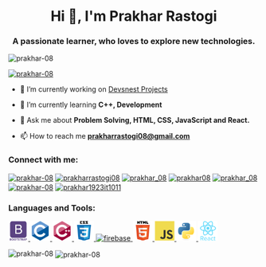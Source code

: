<h1 align="center">Hi 👋, I'm Prakhar Rastogi</h1>
<h3 align="center">A passionate learner, who loves to explore new technologies.</h3>

<p align="left"> <img src="https://komarev.com/ghpvc/?username=prakhar-08&label=Profile%20views&color=0e75b6&style=flat" alt="prakhar-08" /> </p>

<p align="left"> <a href="https://github.com/ryo-ma/github-profile-trophy"><img src="https://github-profile-trophy.vercel.app/?username=prakhar-08" alt="prakhar-08" /></a> </p>

- 🔭 I’m currently working on [Devsnest Projects](https://github.com/Prakhar-08/Devsnest)

- 🌱 I’m currently learning **C++, Development**

- 💬 Ask me about **Problem Solving, HTML, CSS, JavaScript and React.**

- 📫 How to reach me **prakharrastogi08@gmail.com**

<h3 align="left">Connect with me:</h3>
<p align="left">
<a href="https://linkedin.com/in/prakhar-08" target="blank"><img align="center" src="https://raw.githubusercontent.com/rahuldkjain/github-profile-readme-generator/master/src/images/icons/Social/linked-in-alt.svg" alt="prakhar-08" height="30" width="40" /></a>
<a href="https://codesandbox.com/prakharrastogi08" target="blank"><img align="center" src="https://cdn.jsdelivr.net/npm/simple-icons@3.0.1/icons/codesandbox.svg" alt="prakharrastogi08" height="30" width="40" /></a>
<a href="https://www.codechef.com/users/prakhar_08" target="blank"><img align="center" src="https://cdn.jsdelivr.net/npm/simple-icons@3.1.0/icons/codechef.svg" alt="prakhar_08" height="30" width="40" /></a>
<a href="https://www.hackerrank.com/prakhar08" target="blank"><img align="center" src="https://raw.githubusercontent.com/rahuldkjain/github-profile-readme-generator/master/src/images/icons/Social/hackerrank.svg" alt="prakhar08" height="30" width="40" /></a>
<a href="https://codeforces.com/profile/prakhar_08" target="blank"><img align="center" src="https://cdn.jsdelivr.net/npm/simple-icons@3.0.1/icons/codeforces.svg" alt="prakhar_08" height="30" width="40" /></a>
<a href="https://www.leetcode.com/prakhar-08" target="blank"><img align="center" src="https://raw.githubusercontent.com/rahuldkjain/github-profile-readme-generator/master/src/images/icons/Social/leet-code.svg" alt="prakhar-08" height="30" width="40" /></a>
<a href="https://auth.geeksforgeeks.org/user/prakhar1923it1011" target="blank"><img align="center" src="https://raw.githubusercontent.com/rahuldkjain/github-profile-readme-generator/master/src/images/icons/Social/geeks-for-geeks.svg" alt="prakhar1923it1011" height="30" width="40" /></a>
</p>

<h3 align="left">Languages and Tools:</h3>
<p align="left"> <a href="https://getbootstrap.com" target="_blank"> <img src="https://raw.githubusercontent.com/devicons/devicon/master/icons/bootstrap/bootstrap-plain-wordmark.svg" alt="bootstrap" width="40" height="40"/> </a> <a href="https://www.cprogramming.com/" target="_blank"> <img src="https://raw.githubusercontent.com/devicons/devicon/master/icons/c/c-original.svg" alt="c" width="40" height="40"/> </a> <a href="https://www.w3schools.com/cpp/" target="_blank"> <img src="https://raw.githubusercontent.com/devicons/devicon/master/icons/cplusplus/cplusplus-original.svg" alt="cplusplus" width="40" height="40"/> </a> <a href="https://www.w3schools.com/css/" target="_blank"> <img src="https://raw.githubusercontent.com/devicons/devicon/master/icons/css3/css3-original-wordmark.svg" alt="css3" width="40" height="40"/> </a> <a href="https://firebase.google.com/" target="_blank"> <img src="https://www.vectorlogo.zone/logos/firebase/firebase-icon.svg" alt="firebase" width="40" height="40"/> </a> <a href="https://www.w3.org/html/" target="_blank"> <img src="https://raw.githubusercontent.com/devicons/devicon/master/icons/html5/html5-original-wordmark.svg" alt="html5" width="40" height="40"/> </a> <a href="https://developer.mozilla.org/en-US/docs/Web/JavaScript" target="_blank"> <img src="https://raw.githubusercontent.com/devicons/devicon/master/icons/javascript/javascript-original.svg" alt="javascript" width="40" height="40"/> </a> <a href="https://www.python.org" target="_blank"> <img src="https://raw.githubusercontent.com/devicons/devicon/master/icons/python/python-original.svg" alt="python" width="40" height="40"/> </a> <a href="https://reactjs.org/" target="_blank"> <img src="https://raw.githubusercontent.com/devicons/devicon/master/icons/react/react-original-wordmark.svg" alt="react" width="40" height="40"/> </a> </p>

<p><img align="left" src="https://github-readme-stats.vercel.app/api/top-langs?username=prakhar-08&show_icons=true&locale=en&layout=compact" alt="prakhar-08" /></p>

<p>&nbsp;<img align="center" src="https://github-readme-stats.vercel.app/api?username=prakhar-08&show_icons=true&locale=en" alt="prakhar-08" /></p>


